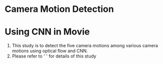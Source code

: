 #                                                  Camera Motion Detection 

#                               Using CNN in Movie

1. This study is to detect the five camera motions among various camera motions using optical flow and CNN.
2. Please refer to '  ' for details of this study